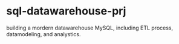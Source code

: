 # sql-datawarehouse-prj
building a mordern datawarehouse MySQL, including ETL process, datamodeling, and analystics.
